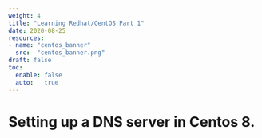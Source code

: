 ```yaml
---
weight: 4
title: "Learning Redhat/CentOS Part 1"
date: 2020-08-25
resources:
- name: "centos_banner"
  src:  "centos_banner.png"
draft: false
toc:
  enable: false
  auto:   true
---
```


Setting up a DNS server in Centos 8.
====

